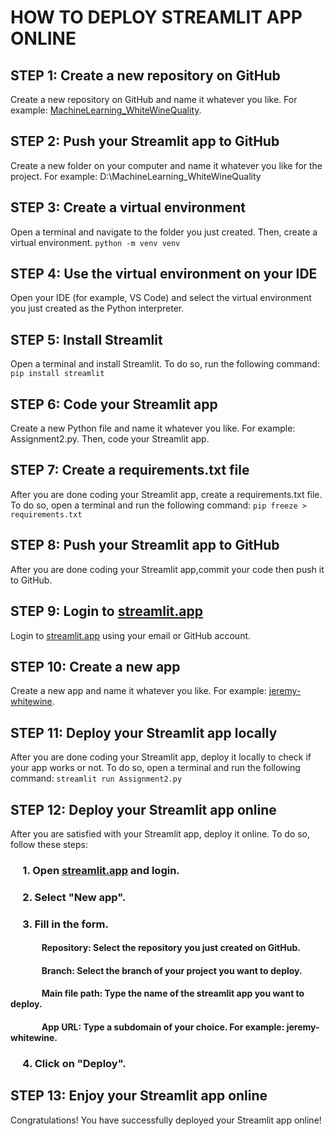 # HOW TO DEPLOY STREAMLIT APP ONLINE

## STEP 1: Create a new repository on GitHub
Create a new repository on GitHub and name it whatever you like. For example: [MachineLearning_WhiteWineQuality](https://github.com/jeremynbs/MachineLearning_WhiteWineQuality).

## STEP 2: Push your Streamlit app to GitHub
Create a new folder on your computer and name it whatever you like for the project. For example: D:\MachineLearning_WhiteWineQuality

## STEP 3: Create a virtual environment
Open a terminal and navigate to the folder you just created. Then, create a virtual environment.
```python -m venv venv```

## STEP 4: Use the virtual environment on your IDE
Open your IDE (for example, VS Code) and select the virtual environment you just created as the Python interpreter.

## STEP 5: Install Streamlit
Open a terminal and install Streamlit.
To do so, run the following command:
```pip install streamlit```

## STEP 6: Code your Streamlit app
Create a new Python file and name it whatever you like. For example: Assignment2.py. Then, code your Streamlit app.

## STEP 7: Create a requirements.txt file
After you are done coding your Streamlit app, create a requirements.txt file.
To do so, open a terminal and run the following command:
```pip freeze > requirements.txt```

## STEP 8: Push your Streamlit app to GitHub
After you are done coding your Streamlit app,commit your code then push it to GitHub.

## STEP 9: Login to [streamlit.app](streamlit.app)
Login to [streamlit.app](streamlit.app) using your email or GitHub account.

## STEP 10: Create a new app
Create a new app and name it whatever you like. For example: [jeremy-whitewine](https://jeremy-whitewine.streamlit.app/).

## STEP 11: Deploy your Streamlit app locally
After you are done coding your Streamlit app, deploy it locally to check if your app works or not.
To do so, open a terminal and run the following command:
```streamlit run Assignment2.py```

## STEP 12: Deploy your Streamlit app online
After you are satisfied with your Streamlit app, deploy it online.
To do so, follow these steps:
### &nbsp;&nbsp;&nbsp;&nbsp;&nbsp;1. Open [streamlit.app](streamlit.app) and login.
### &nbsp;&nbsp;&nbsp;&nbsp;&nbsp;2. Select "New app".
### &nbsp;&nbsp;&nbsp;&nbsp;&nbsp;3. Fill in the form.
#### &nbsp;&nbsp;&nbsp;&nbsp;&nbsp;&nbsp;&nbsp;&nbsp;&nbsp;&nbsp;&nbsp;&nbsp;&nbsp;&nbsp;&nbsp;Repository: Select the repository you just created on GitHub.
#### &nbsp;&nbsp;&nbsp;&nbsp;&nbsp;&nbsp;&nbsp;&nbsp;&nbsp;&nbsp;&nbsp;&nbsp;&nbsp;&nbsp;&nbsp;Branch: Select the branch of your project you want to deploy.
#### &nbsp;&nbsp;&nbsp;&nbsp;&nbsp;&nbsp;&nbsp;&nbsp;&nbsp;&nbsp;&nbsp;&nbsp;&nbsp;&nbsp;&nbsp;Main file path: Type the name of the streamlit app you want to deploy.
#### &nbsp;&nbsp;&nbsp;&nbsp;&nbsp;&nbsp;&nbsp;&nbsp;&nbsp;&nbsp;&nbsp;&nbsp;&nbsp;&nbsp;&nbsp;App URL: Type a subdomain of your choice. For example: jeremy-whitewine.
### &nbsp;&nbsp;&nbsp;&nbsp;&nbsp;4. Click on "Deploy".

## STEP 13: Enjoy your Streamlit app online
Congratulations! You have successfully deployed your Streamlit app online!
